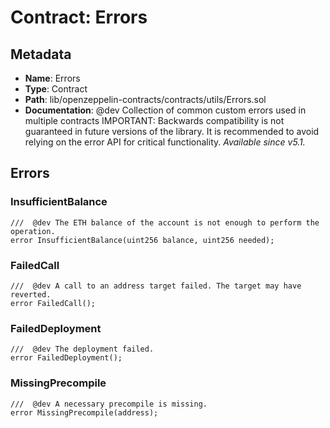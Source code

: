 # Contract: Errors

## Metadata

- **Name**: Errors
- **Type**: Contract
- **Path**: lib/openzeppelin-contracts/contracts/utils/Errors.sol
- **Documentation**:  @dev Collection of common custom errors used in multiple contracts
   IMPORTANT: Backwards compatibility is not guaranteed in future versions of the library.
   It is recommended to avoid relying on the error API for critical functionality.
   _Available since v5.1._

## Errors

### InsufficientBalance

```solidity
///  @dev The ETH balance of the account is not enough to perform the operation.
error InsufficientBalance(uint256 balance, uint256 needed);
```

### FailedCall

```solidity
///  @dev A call to an address target failed. The target may have reverted.
error FailedCall();
```

### FailedDeployment

```solidity
///  @dev The deployment failed.
error FailedDeployment();
```

### MissingPrecompile

```solidity
///  @dev A necessary precompile is missing.
error MissingPrecompile(address);
```
